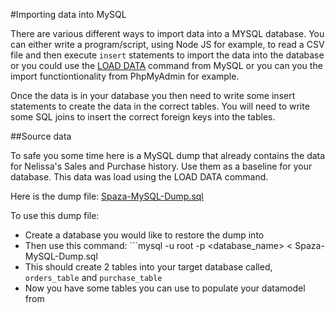 #Importing data into MySQL

There are various different ways to import data into a MYSQL database. You can either write a program/script, using Node JS for example, to read a CSV file and then execute ```insert``` statements to import the data into the database or you could use the [LOAD DATA](https://dev.mysql.com/doc/refman/5.1/en/load-data.html) command from MySQL or you can you the import functiontionality from PhpMyAdmin for example.

Once the data is in your database you then need to write some insert statements to create the data in the correct tables. You will need to write some SQL joins to insert the correct foreign keys into the tables.

##Source data

To safe you some time here is a MySQL dump that already contains the data for Nelissa's Sales and Purchase history. Use them as a baseline for your database. This data was load using the LOAD DATA command.

Here is the dump file: [Spaza-MySQL-Dump.sql](./Spaza-MySQL-Dump.sql)

To use this dump file:
* Create a database you would like to restore the dump into
* Then use this command: ```mysql -u root -p <database_name> < Spaza-MySQL-Dump.sql
* This should create 2 tables into your target database called, ```orders_table``` and ```purchase_table```
* Now you have some tables you can use to populate your datamodel from

 
